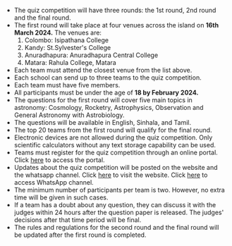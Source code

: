 
- The quiz competition will have three rounds: the 1st round, 2nd round and the final round.
- The first round will take place at four venues across the island on **16th March 2024.** The venues are:
    1. Colombo: Isipathana College
    2. Kandy: St.Sylvester's College
    3. Anuradhapura: Anuradhapura Central College
    4. Matara: Rahula College, Matara
- Each team must attend the closest venue from the list above.
- Each school can send up to three teams to the quiz competition.
- Each team must have five members.
- All participants must be under the age of **18 by February 2024.**
- The questions for the first round will cover five main topics in astronomy: Cosmology, Rocketry, Astrophysics, Observation and General Astronomy with Astrobiology.
- The questions will be available in English, Sinhala, and Tamil.
- The top 20 teams from the first round will qualify for the final round.
- Electronic devices are not allowed during the quiz competition. Only scientific calculators without any text storage capability can be used.
- Teams must register for the quiz competition through an online portal. Click [here](https://sky24-icas.web.app) to access the portal.
- Updates about the quiz competition will be posted on the website and the whatsapp channel. Click [here](https://sky24-icas.web.app) to visit the website. Click [here](https://whatsapp.com/channel/0029VaNp7ThEquiYG2J5dX2l) to access WhatsApp channel. 
- The minimum number of participants per team is two. However, no extra time will be given in such cases.
- If a team has a doubt about any question, they can discuss it with the judges within 24 hours after the question paper is released. The judges' decisions after that time period will be final.
- The rules and regulations for the second round and the final round will be updated after the first round is completed.